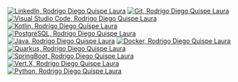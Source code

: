 [![LinkedIn, Rodrigo Diego Quispe Laura](https://img.shields.io/badge/Linkedin-007ACC?style=flat-square&logo=Linkedin&logoColor=white)](https://co.linkedin.com/in/rodquispe)
[![Git, Rodrigo Diego Quispe Laura](https://img.shields.io/badge/Git-F05032?style=flat-square&logo=Git&logoColor=white)](https://co.linkedin.com/in/rodquispe)
[![Visual Studio Code, Rodrigo Diego Quispe Laura](https://img.shields.io/badge/Visual_Studio_Code-007ACC?style=flat-square&logo=Visual-Studio-Code&logoColor=white)](https://co.linkedin.com/in/rodquispe)
[![Kotlin, Rodrigo Diego Quispe Laura](https://img.shields.io/badge/-Kotlin-007580?style=flat-square&logo=kotlin&logoColor=white)](https://co.linkedin.com/in/rodquispe)
[![PostgreSQL, Rodrigo Diego Quispe Laura](https://img.shields.io/badge/-PostgreSQL-336791?style=flat-square&logo=postgresql&logoColor=white)](https://co.linkedin.com/in/rodquispe)
[![Java, Rodrigo Diego Quispe Laura](https://img.shields.io/badge/Java-E34A86?style=flat-square&logo=openjdk)](https://co.linkedin.com/in/rodquispe)
[![Docker, Rodrigo Diego Quispe Laura](https://img.shields.io/badge/Docker-black?style=flat-square&logo=docker)](https://co.linkedin.com/in/rodquispe)
[![Quarkus, Rodrigo Diego Quispe Laura](https://img.shields.io/badge/Quarkus-gray?style=flat-square&logo=quarkus)](https://co.linkedin.com/in/rodquispe)
[![SpringBoot, Rodrigo Diego Quispe Laura](https://img.shields.io/badge/SpringBoot-gray?style=flat-square&logo=springboot)](https://co.linkedin.com/in/rodquispe)
[![Vert.X, Rodrigo Diego Quispe Laura](https://img.shields.io/badge/Vert.X-purple?style=flat-square&logo=vert-x)](https://co.linkedin.com/in/rodquispe)
[![Python, Rodrigo Diego Quispe Laura](https://img.shields.io/badge/Python-3776AB?style=flat-square&logo=Python&logoColor=white)](https://co.linkedin.com/in/rodquispe)
